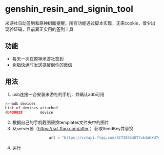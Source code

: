 # genshin_resin_and_signin_tool
米游社自动签到和原神树脂提醒。所有功能通过脚本实现，无需cookie，很少出现验证码，目前真正实用的签到工具
## 功能
- 每天一次在原神米游社签到
- 树脂快满时发送提醒到你的微信
## 用法
1. usb连接一台安装米游社的手机，并确认adb可用
```c
>>>adb devices
List of devices attached
4b439028        device
```

2. 根据自己的手机截图替换templates文件夹中的图片
3. 从server酱（https://sct.ftqq.com/after ）获取SendKey并替换
```python
                    url = "https://sctapi.ftqq.com/SCT205640T7uk4aHXd7sNje9MwcreSHWcA.send"
```
4. 运行
